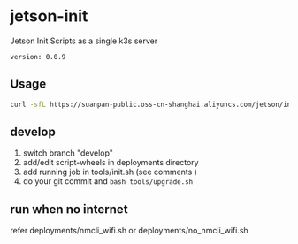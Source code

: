 # jetson-init
Jetson Init Scripts as a single k3s server

`version: 0.0.9`

## Usage

``` bash
curl -sfL https://suanpan-public.oss-cn-shanghai.aliyuncs.com/jetson/init.sh | sh -
```

## develop
1. switch branch "develop"
2. add/edit script-wheels in deployments directory
3. add running job in tools/init.sh (see comments )
4. do your git commit and `bash tools/upgrade.sh`


## run when no internet
refer deployments/nmcli_wifi.sh or deployments/no_nmcli_wifi.sh
